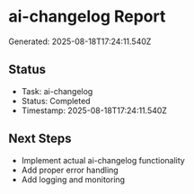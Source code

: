 # ai-changelog Report

Generated: 2025-08-18T17:24:11.540Z

## Status
- Task: ai-changelog
- Status: Completed
- Timestamp: 2025-08-18T17:24:11.540Z

## Next Steps
- Implement actual ai-changelog functionality
- Add proper error handling
- Add logging and monitoring
